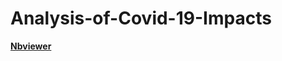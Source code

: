 # Analysis-of-Covid-19-Impacts

<b><a href="https://nbviewer.org/github/Stefan481997/Analysis-of-Covid-19-Impacts/blob/main/Analysis-of-Covid-19-Impacts.ipynb">Nbviewer</a></b>
